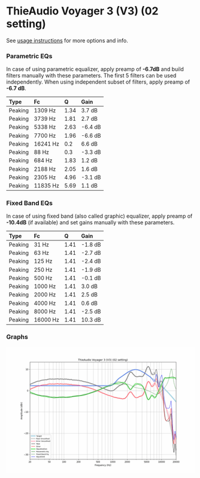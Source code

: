 # ThieAudio Voyager 3 (V3) (02 setting)
See [usage instructions](https://github.com/jaakkopasanen/AutoEq#usage) for more options and info.

### Parametric EQs
In case of using parametric equalizer, apply preamp of **-6.7dB** and build filters manually
with these parameters. The first 5 filters can be used independently.
When using independent subset of filters, apply preamp of **-6.7 dB**.

| Type    | Fc       |    Q | Gain    |
|:--------|:---------|:-----|:--------|
| Peaking | 1309 Hz  | 1.34 | 3.7 dB  |
| Peaking | 3739 Hz  | 1.81 | 2.7 dB  |
| Peaking | 5338 Hz  | 2.63 | -6.4 dB |
| Peaking | 7700 Hz  | 1.96 | -6.6 dB |
| Peaking | 16241 Hz | 0.2  | 6.6 dB  |
| Peaking | 88 Hz    | 0.3  | -3.3 dB |
| Peaking | 684 Hz   | 1.83 | 1.2 dB  |
| Peaking | 2188 Hz  | 2.05 | 1.6 dB  |
| Peaking | 2305 Hz  | 4.96 | -3.1 dB |
| Peaking | 11835 Hz | 5.69 | 1.1 dB  |

### Fixed Band EQs
In case of using fixed band (also called graphic) equalizer, apply preamp of **-10.4dB**
(if available) and set gains manually with these parameters.

| Type    | Fc       |    Q | Gain    |
|:--------|:---------|:-----|:--------|
| Peaking | 31 Hz    | 1.41 | -1.8 dB |
| Peaking | 63 Hz    | 1.41 | -2.7 dB |
| Peaking | 125 Hz   | 1.41 | -2.4 dB |
| Peaking | 250 Hz   | 1.41 | -1.9 dB |
| Peaking | 500 Hz   | 1.41 | -0.1 dB |
| Peaking | 1000 Hz  | 1.41 | 3.0 dB  |
| Peaking | 2000 Hz  | 1.41 | 2.5 dB  |
| Peaking | 4000 Hz  | 1.41 | 0.6 dB  |
| Peaking | 8000 Hz  | 1.41 | -2.5 dB |
| Peaking | 16000 Hz | 1.41 | 10.3 dB |

### Graphs
![](./ThieAudio%20Voyager%203%20(V3)%20(02%20setting).png)